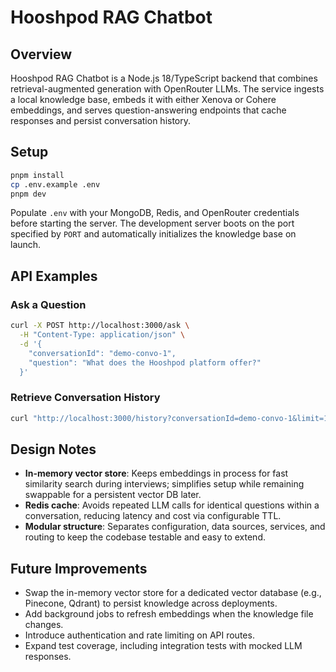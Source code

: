 ﻿# Hooshpod RAG Chatbot

## Overview

Hooshpod RAG Chatbot is a Node.js 18/TypeScript backend that combines retrieval-augmented generation with OpenRouter LLMs. The service ingests a local knowledge base, embeds it with either Xenova or Cohere embeddings, and serves question-answering endpoints that cache responses and persist conversation history.

## Setup

```bash
pnpm install
cp .env.example .env
pnpm dev
```

Populate `.env` with your MongoDB, Redis, and OpenRouter credentials before starting the server. The development server boots on the port specified by `PORT` and automatically initializes the knowledge base on launch.

## API Examples

### Ask a Question

```bash
curl -X POST http://localhost:3000/ask \
  -H "Content-Type: application/json" \
  -d '{
    "conversationId": "demo-convo-1",
    "question": "What does the Hooshpod platform offer?"
  }'
```

### Retrieve Conversation History

```bash
curl "http://localhost:3000/history?conversationId=demo-convo-1&limit=10"
```

## Design Notes

- **In-memory vector store**: Keeps embeddings in process for fast similarity search during interviews; simplifies setup while remaining swappable for a persistent vector DB later.
- **Redis cache**: Avoids repeated LLM calls for identical questions within a conversation, reducing latency and cost via configurable TTL.
- **Modular structure**: Separates configuration, data sources, services, and routing to keep the codebase testable and easy to extend.

## Future Improvements

- Swap the in-memory vector store for a dedicated vector database (e.g., Pinecone, Qdrant) to persist knowledge across deployments.
- Add background jobs to refresh embeddings when the knowledge file changes.
- Introduce authentication and rate limiting on API routes.
- Expand test coverage, including integration tests with mocked LLM responses.
